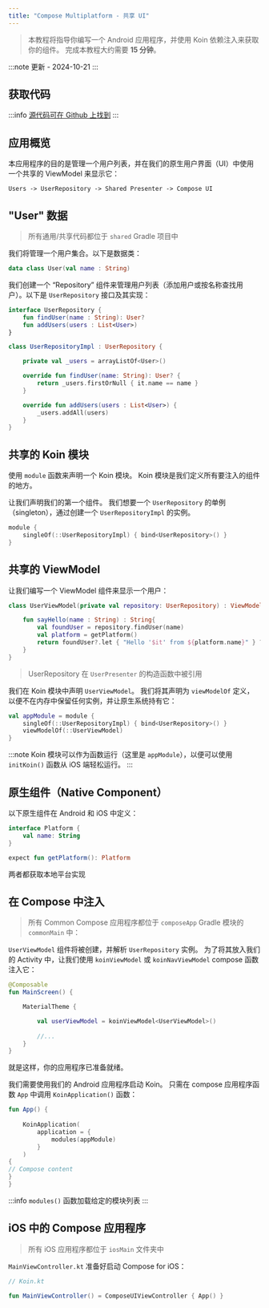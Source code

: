 ```yaml
---
title: "Compose Multiplatform - 共享 UI"
---
```

> 本教程将指导你编写一个 Android 应用程序，并使用 Koin 依赖注入来获取你的组件。
> 完成本教程大约需要 __15 分钟__。

:::note
更新 - 2024-10-21
:::

## 获取代码

:::info
[源代码可在 Github 上找到](https://github.com/InsertKoinIO/koin-getting-started/tree/main/ComposeMultiplatform)
:::

## 应用概览

本应用程序的目的是管理一个用户列表，并在我们的原生用户界面（UI）中使用一个共享的 ViewModel 来显示它：

`Users -> UserRepository -> Shared Presenter -> Compose UI`

## "User" 数据

> 所有通用/共享代码都位于 `shared` Gradle 项目中

我们将管理一个用户集合。以下是数据类：

```kotlin
data class User(val name : String)
```

我们创建一个 “Repository” 组件来管理用户列表（添加用户或按名称查找用户）。以下是 `UserRepository` 接口及其实现：

```kotlin
interface UserRepository {
    fun findUser(name : String): User?
    fun addUsers(users : List<User>)
}

class UserRepositoryImpl : UserRepository {

    private val _users = arrayListOf<User>()

    override fun findUser(name: String): User? {
        return _users.firstOrNull { it.name == name }
    }

    override fun addUsers(users : List<User>) {
        _users.addAll(users)
    }
}
```

## 共享的 Koin 模块

使用 `module` 函数来声明一个 Koin 模块。 Koin 模块是我们定义所有要注入的组件的地方。

让我们声明我们的第一个组件。 我们想要一个 `UserRepository` 的单例（singleton），通过创建一个 `UserRepositoryImpl` 的实例。

```kotlin
module {
    singleOf(::UserRepositoryImpl) { bind<UserRepository>() }
}
```

## 共享的 ViewModel

让我们编写一个 ViewModel 组件来显示一个用户：

```kotlin
class UserViewModel(private val repository: UserRepository) : ViewModel() {

    fun sayHello(name : String) : String{
        val foundUser = repository.findUser(name)
        val platform = getPlatform()
        return foundUser?.let { "Hello '$it' from ${platform.name}" } ?: "User '$name' not found!"
    }
}
```

> UserRepository 在 `UserPresenter` 的构造函数中被引用

我们在 Koin 模块中声明 `UserViewModel`。 我们将其声明为 `viewModelOf` 定义，以便不在内存中保留任何实例，并让原生系统持有它：

```kotlin
val appModule = module {
    singleOf(::UserRepositoryImpl) { bind<UserRepository>() }
    viewModelOf(::UserViewModel)
}
```

:::note
Koin 模块可以作为函数运行（这里是 `appModule`），以便可以使用 `initKoin()` 函数从 iOS 端轻松运行。
:::

## 原生组件（Native Component）

以下原生组件在 Android 和 iOS 中定义：

```kotlin
interface Platform {
    val name: String
}

expect fun getPlatform(): Platform
```

两者都获取本地平台实现

## 在 Compose 中注入

> 所有 Common Compose 应用程序都位于 `composeApp` Gradle 模块的 `commonMain` 中：

`UserViewModel` 组件将被创建，并解析 `UserRepository` 实例。 为了将其放入我们的 Activity 中，让我们使用 `koinViewModel` 或 `koinNavViewModel` compose 函数注入它：

```kotlin
@Composable
fun MainScreen() {

    MaterialTheme {

        val userViewModel = koinViewModel<UserViewModel>()
        
        //...
    }
}
```

就是这样，你的应用程序已准备就绪。

我们需要使用我们的 Android 应用程序启动 Koin。 只需在 compose 应用程序函数 `App` 中调用 `KoinApplication()` 函数：

```kotlin
fun App() {
    
    KoinApplication(
        application = {
            modules(appModule)
        }
    )
{
// Compose content
}
}
```

:::info
`modules()` 函数加载给定的模块列表
:::

## iOS 中的 Compose 应用程序

> 所有 iOS 应用程序都位于 `iosMain` 文件夹中

`MainViewController.kt` 准备好启动 Compose for iOS：

```kotlin
// Koin.kt

fun MainViewController() = ComposeUIViewController { App() }
```